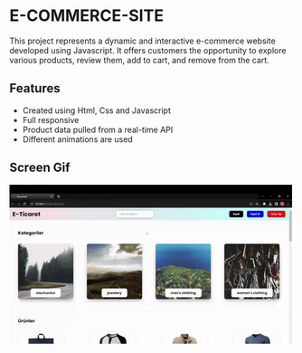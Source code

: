 <h1>E-COMMERCE-SITE</h1>

<p>This project represents a dynamic and interactive e-commerce website developed using Javascript. It offers customers the opportunity to explore various products, review them, add to cart, and remove from the cart.</p>

<h2>Features</h2>

<ul>
        <li>Created using Html, Css and Javascript</li>
        <li>Full responsive</li>
        <li>Product data pulled from a real-time API</li>
        <li>Different animations are used</li>
</ul>

<h2>Screen Gif</h2>

![](gif.gif)

